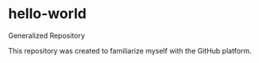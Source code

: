 # hello-world
Generalized Repository

This repository was created to familiarize myself with the GitHub platform.
